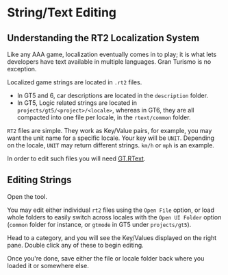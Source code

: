 
# String/Text Editing

##  Understanding the RT2 Localization System
Like any AAA game, localization eventually comes in to play; it is what lets developers have text available in multiple languages. Gran Turismo is no exception.

Localized game strings are located in `.rt2` files. 
* In GT5 and 6, car descriptions are located in the `description` folder.
* In GT5, Logic related strings are located in `projects/gt5/<project>/<locale>`, whereas in GT6, they are all compacted into one file per locale, in the `rtext/common` folder.

`RT2` files are simple. They work as Key/Value pairs, for example, you may want the unit name for a specific locale. Your key will be `UNIT`.
Depending on the locale, `UNIT` may return different strings. `km/h` or `mph` is an example.

In order to edit such files you will need [GT.RText](https://github.com/Razer2015/GT.RText/releases).

## Editing Strings

Open the tool.

You may edit either individual `rt2` files using the `Open File` option, or load whole folders to easily switch across locales with the `Open UI Folder` option (`common` folder for instance, or `gtmode` in GT5 under `projects/gt5`).

Head to a category, and you will see the Key/Values displayed on the right pane. Double click any of these to begin editing.

Once you're done, save either the file or locale folder back where you loaded it or somewhere else.
